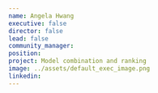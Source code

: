 ```yaml
---
name: Angela Hwang
executive: false
director: false
lead: false
community_manager:   
position:  
project: Model combination and ranking
image: ../assets/default_exec_image.png
linkedin: 
---
```

